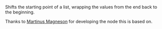 Shifts the starting point of a list, wrapping the values from the end back to the beginning.

Thanks to [Martinus Magneson](https://community.vuo.org/u/MartinusMagneson) for developing the node this is based on.
